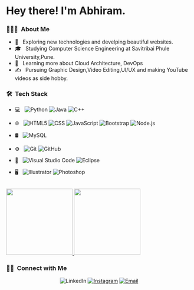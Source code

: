 
<h1> Hey there! I'm Abhiram.</h2>

<h3> 👨🏻‍💻 &nbsp;About Me </h3>

- 🧐 &nbsp; Exploring new technologies and develping beautiful websites.
- 🎓 &nbsp; Studying Computer Science Engineering at Savitribai Phule University,Pune.
- 🌱 &nbsp; Learning more about Cloud Architecture, DevOps
- ✍️ &nbsp; Pursuing Graphic Design,Video Editing,UI/UX and making YouTube videos as side hobby. 

<h3> 🛠 &nbsp;Tech Stack</h3>

- 💻 &nbsp;
  ![Python](https://img.shields.io/badge/-Python-333333?style=flat&logo=python)
  ![Java](https://img.shields.io/badge/-Java-333333?style=flat&logo=Java&logoColor=007396)
  ![C++](https://img.shields.io/badge/-C++-333333?style=flat&logo=C%2B%2B&logoColor=00599C)
  
- 🌐 &nbsp;
  ![HTML5](https://img.shields.io/badge/-HTML5-333333?style=flat&logo=HTML5)
  ![CSS](https://img.shields.io/badge/-CSS-333333?style=flat&logo=CSS3&logoColor=1572B6)
  ![JavaScript](https://img.shields.io/badge/-JavaScript-333333?style=flat&logo=javascript)
  ![Bootstrap](https://img.shields.io/badge/-Bootstrap-333333?style=flat&logo=bootstrap&logoColor=563D7C)
  ![Node.js](https://img.shields.io/badge/-Node.js-333333?style=flat&logo=node.js)
  
- 🛢 &nbsp;
  ![MySQL](https://img.shields.io/badge/-MySQL-333333?style=flat&logo=mysql)
 
- ⚙️ &nbsp;
  ![Git](https://img.shields.io/badge/-Git-333333?style=flat&logo=git)
  ![GitHub](https://img.shields.io/badge/-GitHub-333333?style=flat&logo=github)
  
- 🔧 &nbsp;
  ![Visual Studio Code](https://img.shields.io/badge/-Visual%20Studio%20Code-333333?style=flat&logo=visual-studio-code&logoColor=007ACC)
  ![Eclipse](https://img.shields.io/badge/-Eclipse-333333?style=flat&logo=eclipse-ide&logoColor=2C2255)
  
- 🖥 &nbsp;
  ![Illustrator](https://img.shields.io/badge/-Illustrator-333333?style=flat&logo=adobe-illustrator)
  ![Photoshop](https://img.shields.io/badge/-Photoshop-333333?style=flat&logo=adobe-photoshop)

<br/>

<a href="https://github.com/abhi32GBram">
  <img height="180em" src="https://github-readme-stats.vercel.app/api?username=abhi32GBram&theme=buefy&show_icons=true" />
  <img height="180em" src="https://github-readme-stats.vercel.app/api/top-langs/?username=abhi32GBram&theme=buefy&layout=compact" />
</a>

<br/>

<h3> 🤝🏻 &nbsp;Connect with Me </h3>

<p align="center">
<a href"https://www.linkedin.com/in/abhiram-suradkar-a6728622b/"><img alt="LinkedIn" src="https://img.shields.io/badge/LinkedIn-Abhiram%20Tushar%20Suradkar-blue?style=flat-square&logo=linkedin"></a>
<a href="https://www.instagram.com/abhi_32gbram/"><img alt="Instagram" src="https://img.shields.io/badge/Instagram-abhi_32gbram-blue?style=flat-square&logo=instagram"></a>
<a href="abhiram.suradkar@gmail.com"><img alt="Email" src="https://img.shields.io/badge/Email-abhiram.suradkar@gmail.com-blue?style=flat-square&logo=gmail"></a>
</p>


